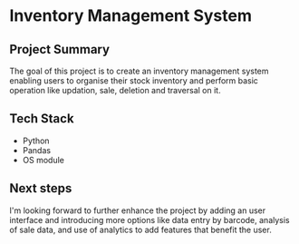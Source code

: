 # Inventory Management System

## Project Summary

The goal of this project is to create an inventory management system enabling users to organise their stock inventory and perform basic operation like updation, sale, deletion and traversal on it.

## Tech Stack
- Python
- Pandas
- OS module

## Next steps
I'm looking forward to further enhance the project by adding an user interface and introducing more options like data entry by barcode, analysis of sale data, and use of analytics to add features that benefit the user.